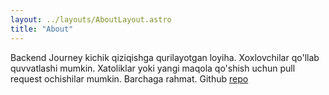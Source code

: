 ```yaml
---
layout: ../layouts/AboutLayout.astro
title: "About"
---
```


Backend Journey kichik qiziqishga qurilayotgan loyiha. Xoxlovchilar qo'llab quvvatlashi mumkin.
Xatoliklar yoki yangi maqola qo'shish uchun pull request ochishilar mumkin. Barchaga rahmat.
Github [repo](https://github.com/uzinfowebuz/backend-journey)

